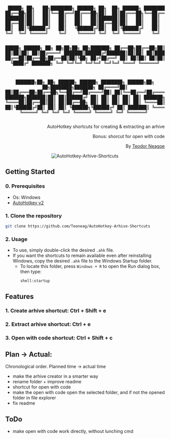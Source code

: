 <div align="center">
<pre>
 █████╗ ██╗   ██╗████████╗ ██████╗ ██╗  ██╗ ██████╗ ████████╗██╗  ██╗███████╗██╗   ██╗
██╔══██╗██║   ██║╚══██╔══╝██╔═══██╗██║  ██║██╔═══██╗╚══██╔══╝██║ ██╔╝██╔════╝╚██╗ ██╔╝
███████║██║   ██║   ██║   ██║   ██║███████║██║   ██║   ██║   █████╔╝ █████╗   ╚████╔╝ 
██╔══██║██║   ██║   ██║   ██║   ██║██╔══██║██║   ██║   ██║   ██╔═██╗ ██╔══╝    ╚██╔╝  
██║  ██║╚██████╔╝   ██║   ╚██████╔╝██║  ██║╚██████╔╝   ██║   ██║  ██╗███████╗   ██║   
╚═╝  ╚═╝ ╚═════╝    ╚═╝    ╚═════╝ ╚═╝  ╚═╝ ╚═════╝    ╚═╝   ╚═╝  ╚═╝╚══════╝   ╚═╝   

 █████╗ ██████╗ ██╗  ██╗██╗██╗   ██╗███████╗
██╔══██╗██╔══██╗██║  ██║██║██║   ██║██╔════╝
███████║██████╔╝███████║██║██║   ██║█████╗ 
██╔══██║██╔══██╗██╔══██║██║╚██╗ ██╔╝██╔══╝ 
██║  ██║██║  ██║██║  ██║██║ ╚████╔╝ ███████╗
╚═╝  ╚═╝╚═╝  ╚═╝╚═╝  ╚═╝╚═╝  ╚═══╝  ╚══════╝

███████╗██╗  ██╗ ██████╗ ██████╗ ████████╗ ██████╗██╗   ██╗████████╗███████╗
██╔════╝██║  ██║██╔═══██╗██╔══██╗╚══██╔══╝██╔════╝██║   ██║╚══██╔══╝██╔════╝
███████╗███████║██║   ██║██████╔╝   ██║   ██║     ██║   ██║   ██║   ███████╗
╚════██║██╔══██║██║   ██║██╔══██╗   ██║   ██║     ██║   ██║   ██║   ╚════██║
███████║██║  ██║╚██████╔╝██║  ██║   ██║   ╚██████╗╚██████╔╝   ██║   ███████║
╚══════╝╚═╝  ╚═╝ ╚═════╝ ╚═╝  ╚═╝   ╚═╝    ╚═════╝ ╚═════╝    ╚═╝   ╚══════╝
</pre>
<div align="right">

AutoHotkey shortcuts for creating & extracting an arhive

Bonus: shorcut for open with code

By [Teodor Neagoe](https://github.com/Teoneag)

</div>
<img src="gifs/AutoHotkey-Arhive-Shortcuts Preview.gif" alt="AutoHotkey-Arhive-Shortcuts"/>
</div>

## Getting Started

### 0. Prerequisites

- Os: Windows
- [AutoHotkey v2](https://www.autohotkey.com/v2/)

### 1. Clone the repository

```bash
git clone https://github.com/Teoneag/AutoHotkey-Arhive-Shortcuts
```

### 2. Usage

- To use, simply double-click the desired `.ahk` file.
- If you want the shortcuts to remain available even after reinstalling Windows, copy the desired `.ahk` file to the Windows Startup folder.
  - To locate this folder, press `Windows + R` to open the Run dialog box, then type:
    ```
    shell:startup
    ```

## Features

### 1. Create arhive shortcut: Ctrl + Shift + e

### 2. Extract arhive shortcut: Ctrl + e

### 3. Open with code shortcut: Ctrl + Shift + c

## Plan -> Actual: 

Chronological order. Planned time -> actual time
- make the arhive creator in a smarter way
- rename folder + improve readme
- shortcut for open with code
- make the open with code open the selected folder, and if not the opened folder in file explorer
- fix readme

## ToDo

- make open with code work directly, without lunching cmd